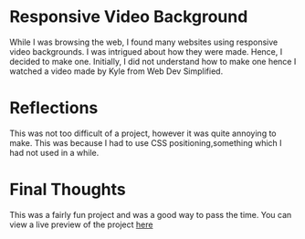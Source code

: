 # Responsive Video Background
While I was browsing the web, I found many websites using responsive video backgrounds. I was intrigued about how they were made. Hence, I decided to make one. Initially, I did not understand how to make one hence I watched a video made by Kyle from Web Dev Simplified. 

# Reflections
This was not too  difficult of a project, however it was quite annoying to make. This was because I had to use CSS positioning,something which I had not used in a while. 

# Final Thoughts
This was a fairly fun project and was a good way to pass the time. You can view a live preview of the project [here](https://reubenmenezes.github.io/Responsive-Video-Background/)